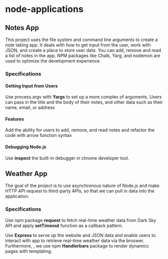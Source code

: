 # node-applications

## Notes App
This project uses the file system and command line arguments to create a note taking app. It deals with how to get input from the user, work with JSON, and create a place to store user data. You can add, remove and read a list of notes in the app. NPM packages like Chalk, Yarg, and nodemon are used to optimize the development experience. 

### Specifications
#### Getting Input from Users
Use process.argv with **Yargs** to set up a more complex of arguments. Users can pass in the title and the body of their notes, and other data such as their name, email, or address

#### Features
Add the ability for users to add, remove, and read notes and refactor the code with arrow function syntax

#### Debugging Node.js
Use **inspect** the built-in debugger in chrome developer tool.

## Weather App
The goal of the project is to use asynchronous nature of Node.js and make HTTP API request to third-party APIs, so that we can pull in data into the application. 

### Specifications
Use npm package **request** to fetch real-time weather data from Dark Sky API and apply **setTimeout** function as a callback pattern. 

Use **Express** to serve up the website and JSON data and enable users to interact with app to retrieve real-time weather data via the broswer. Furthermore, , we use npm **Handlerbars** package to render dynamicc pages with templating.



